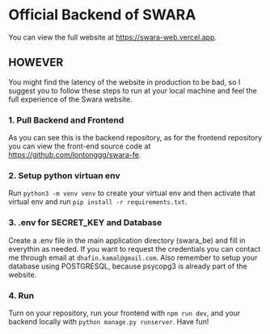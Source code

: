 # Official Backend of SWARA

You can view the full website at https://swara-web.vercel.app.

## HOWEVER
You might find the latency of the website in production to be bad, so I suggest you to follow these steps to run at your local machine and feel the full experience of the Swara website.

### 1. Pull Backend and Frontend
As you can see this is the backend repository, as for the frontend repository you can view the front-end source code at https://github.com/lontonggg/swara-fe.

### 2. Setup python virtuan env
Run `python3 -m venv venv` to create your virtual env
and then activate that virtual env and run `pip install -r requirements.txt`.

### 3. .env for SECRET_KEY and Database
Create a .env file in the main application directory (swara_be) and fill in everythin as needed. If you want to request the credentials you can contact me through email at `dhafin.kamal@gmail.com`. Also remember to setup your database using POSTGRESQL, because psycopg3 is already part of the website.

### 4. Run
Turn on your repository, run your frontend with `npm run dev`, and your backend locally with `python manage.py runserver`. Have fun!
